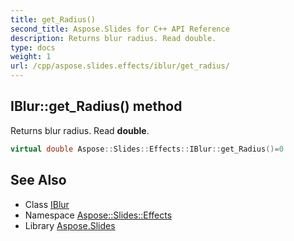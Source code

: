 ```yaml
---
title: get_Radius()
second_title: Aspose.Slides for C++ API Reference
description: Returns blur radius. Read double.
type: docs
weight: 1
url: /cpp/aspose.slides.effects/iblur/get_radius/
---
```

## IBlur::get_Radius() method


Returns blur radius. Read **double**.

```cpp
virtual double Aspose::Slides::Effects::IBlur::get_Radius()=0
```

## See Also

* Class [IBlur](./)
* Namespace [Aspose::Slides::Effects](../)
* Library [Aspose.Slides](../../)